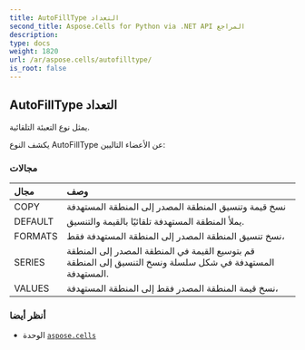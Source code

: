 ```yaml
---
title: AutoFillType التعداد
second_title: Aspose.Cells for Python via .NET API المراجع
description:
type: docs
weight: 1820
url: /ar/aspose.cells/autofilltype/
is_root: false
---
```

##  AutoFillType التعداد
يمثل نوع التعبئة التلقائية.



يكشف النوع AutoFillType عن الأعضاء التاليين:

###  مجالات
| مجال| وصف|
| :- | :- |
| COPY | نسخ قيمة وتنسيق المنطقة المصدر إلى المنطقة المستهدفة|
| DEFAULT | يملأ المنطقة المستهدفة تلقائيًا بالقيمة والتنسيق.|
| FORMATS |نسخ تنسيق المنطقة المصدر إلى المنطقة المستهدفة فقط،|
| SERIES | قم بتوسيع القيمة في المنطقة المصدر إلى المنطقة المستهدفة في شكل سلسلة ونسخ التنسيق إلى المنطقة المستهدفة.|
| VALUES | نسخ قيمة المنطقة المصدر فقط إلى المنطقة المستهدفة،|



###  أنظر أيضا
* الوحدة [`aspose.cells`](..)

